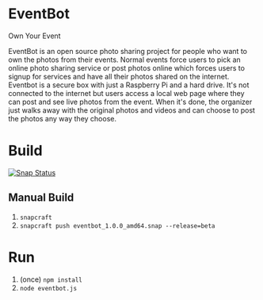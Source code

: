 # EventBot 

Own Your Event

EventBot is an open source photo sharing project for people who want to own the photos from their events. Normal events force users to pick an online photo sharing service or post photos online which forces users to signup for services and have all their photos shared on the internet. Eventbot is a secure box with just a Raspberry Pi and a hard drive. It's not connected to the internet but users access a local web page where they can post and see live photos from the event. When it's done, the organizer just walks away with the original photos and videos and can choose to post the photos any way they choose. 

# Build

[![Snap Status](https://build.snapcraft.io/badge/robotnyc/EventBot.svg)](https://build.snapcraft.io/user/robotnyc/EventBot)

## Manual Build

1. `snapcraft`
1. `snapcraft push eventbot_1.0.0_amd64.snap --release=beta`

# Run

1. (once) `npm install`
1. `node eventbot.js`


